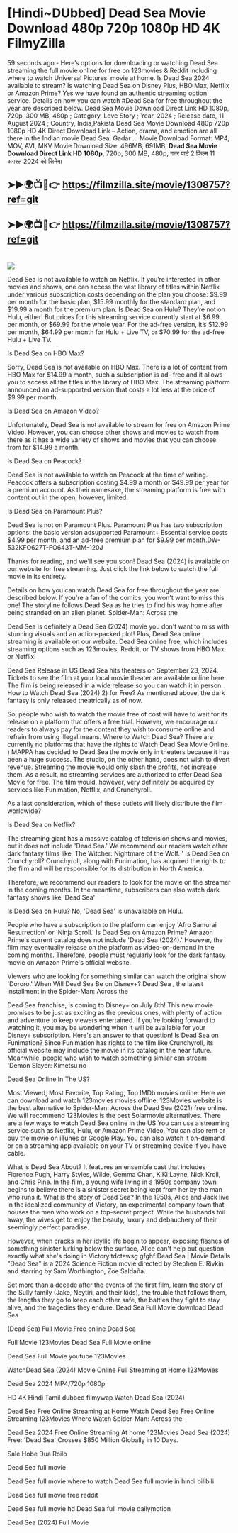# [Hindi~DUbbed] Dead Sea Movie Download 480p 720p 1080p HD 4K FilmyZilla


59 seconds ago - Here’s options for downloading or watching Dead Sea streaming the full movie online for free on 123movies & Reddit including where to watch Universal Pictures’ movie at home. Is Dead Sea 2024 available to stream? Is watching Dead Sea on Disney Plus, HBO Max, Netflix or Amazon Prime? Yes we have found an authentic streaming option service. Details on how you can watch #Dead Sea for free throughout the year are described below. Dead Sea Movie Download Direct Link HD 1080p, 720p, 300 MB, 480p ; Category, Love Story ; Year, 2024 ; Release date, 11 August 2024 ; Country, India,Pakista Dead Sea Movie Download 480p 720p 1080p HD 4K Direct Download Link – Action, drama, and emotion are all there in the Indian movie Dead Sea. Gadar ...
Movie Download Format: MP4, MOV, AVI, MKV
Movie Download Size: 496MB, 691MB, **Dead Sea Movie Download Direct Link HD 1080p**, 720p, 300 MB, 480p, गदर पार्ट 2 फिल्म 11 अगस्त 2024 को सिनेमा

## ➤►🌍📺📱👉   https://filmzilla.site/movie/1308757?ref=git

## ➤►🌍📺📱👉   https://filmzilla.site/movie/1308757?ref=git

#

<img src="https://image.tmdb.org/t/p/w780//y0XEqAqynGW4uVG8gkOnAf5vcYU.jpg" />

Dead Sea is not available to watch on Netflix. If you’re interested in other movies and shows, one can access the vast library of titles within Netflix under various subscription costs depending on the plan you choose: $9.99 per month for the basic plan, $15.99 monthly for the standard plan, and $19.99 a month for the premium plan. Is Dead Sea on Hulu? They’re not on Hulu, either! But prices for this streaming service currently start at $6.99 per month, or $69.99 for the whole year. For the ad-free version, it’s $12.99 per month, $64.99 per month for Hulu + Live TV, or $70.99 for the ad-free Hulu + Live TV.

Is Dead Sea on HBO Max?

Sorry, Dead Sea is not available on HBO Max. There is a lot of content from HBO Max for $14.99 a month, such a subscription is ad- free and it allows you to access all the titles in the library of HBO Max. The streaming platform announced an ad-supported version that costs a lot less at the price of $9.99 per month.

Is Dead Sea on Amazon Video?

Unfortunately, Dead Sea is not available to stream for free on Amazon Prime Video. However, you can choose other shows and movies to watch from there as it has a wide variety of shows and movies that you can choose from for $14.99 a month.

Is Dead Sea on Peacock?

Dead Sea is not available to watch on Peacock at the time of writing. Peacock offers a subscription costing $4.99 a month or $49.99 per year for a premium account. As their namesake, the streaming platform is free with content out in the open, however, limited.

Is Dead Sea on Paramount Plus?

Dead Sea is not on Paramount Plus. Paramount Plus has two subscription options: the basic version adsupported Paramount+ Essential service costs $4.99 per month, and an ad-free premium plan for $9.99 per month.DW-532KFO627T-FO643T-MM-120J

Thanks for reading, and we'll see you soon! Dead Sea (2024) is available on our website for free streaming. Just click the link below to watch the full movie in its entirety.

Details on how you can watch Dead Sea for free throughout the year are described below. If you're a fan of the comics, you won't want to miss this one! The storyline follows Dead Sea as he tries to find his way home after being stranded on an alien planet. Spider-Man: Across the

Dead Sea is definitely a Dead Sea (2024) movie you don't want to miss with stunning visuals and an action-packed plot! Plus, Dead Sea online streaming is available on our website. Dead Sea online free, which includes streaming options such as 123movies, Reddit, or TV shows from HBO Max or Netflix!

Dead Sea Release in US Dead Sea hits theaters on September 23, 2024. Tickets to see the film at your local movie theater are available online here. The film is being released in a wide release so you can watch it in person. How to Watch Dead Sea (2024) 2) for Free? As mentioned above, the dark fantasy is only released theatrically as of now.

So, people who wish to watch the movie free of cost will have to wait for its release on a platform that offers a free trial. However, we encourage our readers to always pay for the content they wish to consume online and refrain from using illegal means. Where to Watch Dead Sea? There are currently no platforms that have the rights to Watch Dead Sea Movie Online. ) MAPPA has decided to Dead Sea the movie only in theaters because it has been a huge success. The studio, on the other hand, does not wish to divert revenue. Streaming the movie would only slash the profits, not increase them. As a result, no streaming services are authorized to offer Dead Sea Movie for free. The film would, however, very definitely be acquired by services like Funimation, Netflix, and Crunchyroll.

As a last consideration, which of these outlets will likely distribute the film worldwide?

Is Dead Sea on Netflix?

The streaming giant has a massive catalog of television shows and movies, but it does not include 'Dead Sea.' We recommend our readers watch other dark fantasy films like 'The Witcher: Nightmare of the Wolf. ' Is Dead Sea on Crunchyroll? Crunchyroll, along with Funimation, has acquired the rights to the film and will be responsible for its distribution in North America.

Therefore, we recommend our readers to look for the movie on the streamer in the coming months. In the meantime, subscribers can also watch dark fantasy shows like 'Dead Sea'

Is Dead Sea on Hulu? No, 'Dead Sea' is unavailable on Hulu.

People who have a subscription to the platform can enjoy 'Afro Samurai Resurrection' or 'Ninja Scroll.' Is Dead Sea on Amazon Prime? Amazon Prime's current catalog does not include 'Dead Sea (2024).' However, the film may eventually release on the platform as video-on-demand in the coming months. Therefore, people must regularly look for the dark fantasy movie on Amazon Prime's official website.

Viewers who are looking for something similar can watch the original show 'Dororo.' When Will Dead Sea Be on Disney+? Dead Sea , the latest installment in the Spider-Man: Across the

Dead Sea franchise, is coming to Disney+ on July 8th! This new movie promises to be just as exciting as the previous ones, with plenty of action and adventure to keep viewers entertained. If you're looking forward to watching it, you may be wondering when it will be available for your Disney+ subscription. Here's an answer to that question! Is Dead Sea on Funimation? Since Funimation has rights to the film like Crunchyroll, its official website may include the movie in its catalog in the near future. Meanwhile, people who wish to watch something similar can stream 'Demon Slayer: Kimetsu no

Dead Sea Online In The US?

Most Viewed, Most Favorite, Top Rating, Top IMDb movies online. Here we can download and watch 123movies movies offline. 123Movies website is the best alternative to Spider-Man: Across the Dead Sea (2021) free online. We will recommend 123Movies is the best Solarmovie alternatives. There are a few ways to watch Dead Sea online in the US You can use a streaming service such as Netflix, Hulu, or Amazon Prime Video. You can also rent or buy the movie on iTunes or Google Play. You can also watch it on-demand or on a streaming app available on your TV or streaming device if you have cable.

What is Dead Sea About? It features an ensemble cast that includes Florence Pugh, Harry Styles, Wilde, Gemma Chan, KiKi Layne, Nick Kroll, and Chris Pine. In the film, a young wife living in a 1950s company town begins to believe there is a sinister secret being kept from her by the man who runs it. What is the story of Dead Sea? In the 1950s, Alice and Jack live in the idealized community of Victory, an experimental company town that houses the men who work on a top-secret project. While the husbands toil away, the wives get to enjoy the beauty, luxury and debauchery of their seemingly perfect paradise.

However, when cracks in her idyllic life begin to appear, exposing flashes of something sinister lurking below the surface, Alice can't help but question exactly what she's doing in Victory.tdctewsg gfghf Dead Sea | Movie Details "Dead Sea" is a 2024 Science Fiction movie directed by Stephen E. Rivkin and starring by Sam Worthington, Zoe Saldaña.

Set more than a decade after the events of the first film, learn the story of the Sully family (Jake, Neytiri, and their kids), the trouble that follows them, the lengths they go to keep each other safe, the battles they fight to stay alive, and the tragedies they endure. Dead Sea Full Movie download Dead Sea

(Dead Sea) Full Movie Free online Dead Sea

Full Movie 123Movies Dead Sea Full Movie online

Dead Sea Full Movie youtube 123Movies

WatchDead Sea (2024) Movie Online Full Streaming at Home 123Movies

Dead Sea 2024 MP4/720p 1080p

HD 4K Hindi Tamil dubbed filmywap Watch Dead Sea (2024)

Dead Sea Free Online Streaming at Home Watch Dead Sea Free Online Streaming 123Movies Where Watch Spider-Man: Across the

Dead Sea 2024 Free Online Streaming At home 123Movies Dead Sea (2024) Free: 'Dead Sea' Crosses $850 Million Globally in 10 Days.

Sale Hobe Dua Roilo

Dead Sea full movie

Dead Sea full movie where to watch Dead Sea full movie in hindi bilibili

Dead Sea full movie free reddit

Dead Sea full movie hd Dead Sea full movie dailymotion

Dead Sea (2024) Full Movie